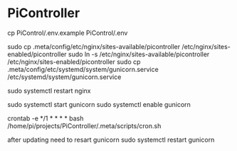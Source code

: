 # PiController

cp PiControl/.env.example PiControl/.env

sudo cp .meta/config/etc/nginx/sites-available/picontroller /etc/nginx/sites-enabled/picontroller
sudo ln -s /etc/nginx/sites-available/picontroller /etc/nginx/sites-enabled/picontroller
sudo cp .meta/config/etc/systemd/system/gunicorn.service /etc/systemd/system/gunicorn.service

sudo systemctl restart nginx

sudo systemctl start gunicorn
sudo systemctl enable gunicorn

crontab -e
*/1 * * * * bash /home/pi/projects/PiController/.meta/scripts/cron.sh

after updating need to resart gunicorn
sudo systemctl restart gunicorn